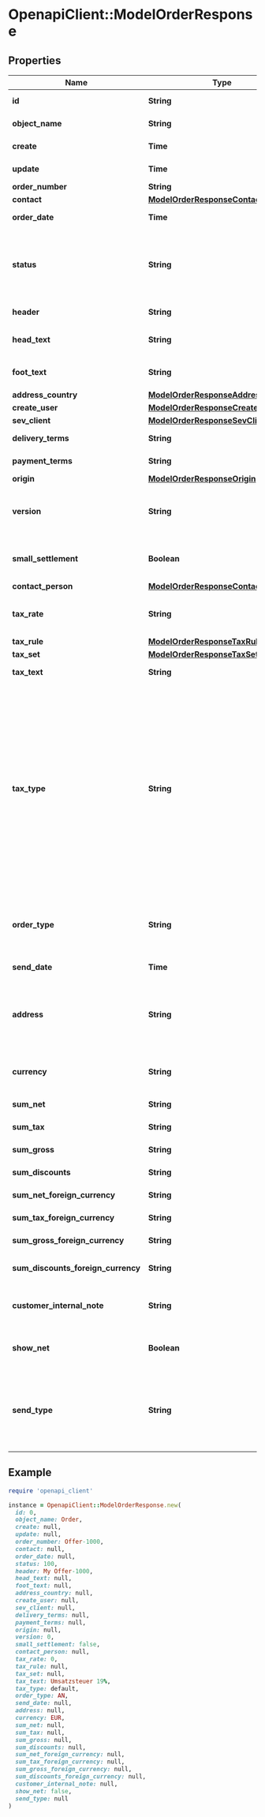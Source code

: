 # OpenapiClient::ModelOrderResponse

## Properties

| Name | Type | Description | Notes |
| ---- | ---- | ----------- | ----- |
| **id** | **String** | The order id | [optional][readonly] |
| **object_name** | **String** | The order object name | [optional][readonly] |
| **create** | **Time** | Date of order creation | [optional][readonly] |
| **update** | **Time** | Date of last order update | [optional][readonly] |
| **order_number** | **String** | The order number | [optional] |
| **contact** | [**ModelOrderResponseContact**](ModelOrderResponseContact.md) |  | [optional] |
| **order_date** | **Time** | Needs to be provided as timestamp or dd.mm.yyyy | [optional] |
| **status** | **String** | Please have a look in       &lt;a href&#x3D;&#39;#tag/Order/Types-and-status-of-orders&#39;&gt;status of orders&lt;/a&gt;      to see what the different status codes mean | [optional] |
| **header** | **String** | Normally consist of prefix plus the order number | [optional] |
| **head_text** | **String** | Certain html tags can be used here to format your text | [optional] |
| **foot_text** | **String** | Certain html tags can be used here to format your text | [optional] |
| **address_country** | [**ModelOrderResponseAddressCountry**](ModelOrderResponseAddressCountry.md) |  | [optional] |
| **create_user** | [**ModelOrderResponseCreateUser**](ModelOrderResponseCreateUser.md) |  | [optional] |
| **sev_client** | [**ModelOrderResponseSevClient**](ModelOrderResponseSevClient.md) |  | [optional] |
| **delivery_terms** | **String** | Delivery terms of the order | [optional] |
| **payment_terms** | **String** | Payment terms of the order | [optional] |
| **origin** | [**ModelOrderResponseOrigin**](ModelOrderResponseOrigin.md) |  | [optional] |
| **version** | **String** | Version of the order.&lt;br&gt;      Can be used if you have multiple drafts for the same order.&lt;br&gt;      Should start with 0 | [optional] |
| **small_settlement** | **Boolean** | Defines if the client uses the small settlement scheme.      If yes, the order must not contain any vat | [optional] |
| **contact_person** | [**ModelOrderResponseContactPerson**](ModelOrderResponseContactPerson.md) |  | [optional] |
| **tax_rate** | **String** | This is not used anymore. Use the taxRate of the individual positions instead. | [optional] |
| **tax_rule** | [**ModelOrderResponseTaxRule**](ModelOrderResponseTaxRule.md) |  | [optional] |
| **tax_set** | [**ModelOrderResponseTaxSet**](ModelOrderResponseTaxSet.md) |  | [optional] |
| **tax_text** | **String** | A common tax text would be &#39;Umsatzsteuer 19%&#39; | [optional] |
| **tax_type** | **String** | **Use this in sevdesk-Update 1.0 (instead of taxRule).**  Tax type of the order. There are four tax types: 1. default - Umsatzsteuer ausweisen 2. eu - Steuerfreie innergemeinschaftliche Lieferung (Europäische Union) 3. noteu - Steuerschuldnerschaft des Leistungsempfängers (außerhalb EU, z. B. Schweiz) 4. custom - Using custom tax set 5. ss - Not subject to VAT according to §19 1 UStG Tax rates are heavily connected to the tax type used. | [optional] |
| **order_type** | **String** | Type of the order. For more information on the different types, check      &lt;a href&#x3D;&#39;#tag/Order/Types-and-status-of-orders&#39;&gt;this&lt;/a&gt;   | [optional] |
| **send_date** | **Time** | The date the order was sent to the customer | [optional] |
| **address** | **String** | Complete address of the recipient including name, street, city, zip and country.&lt;br&gt;       Line breaks can be used and will be displayed on the invoice pdf. | [optional] |
| **currency** | **String** | Currency used in the order. Needs to be currency code according to ISO-4217 | [optional] |
| **sum_net** | **String** | Net sum of the order | [optional][readonly] |
| **sum_tax** | **String** | Tax sum of the order | [optional][readonly] |
| **sum_gross** | **String** | Gross sum of the order | [optional][readonly] |
| **sum_discounts** | **String** | Sum of all discounts in the order | [optional][readonly] |
| **sum_net_foreign_currency** | **String** | Net sum of the order in the foreign currency | [optional][readonly] |
| **sum_tax_foreign_currency** | **String** | Tax sum of the order in the foreign currency | [optional][readonly] |
| **sum_gross_foreign_currency** | **String** | Gross sum of the order in the foreign currency | [optional][readonly] |
| **sum_discounts_foreign_currency** | **String** | Discounts sum of the order in the foreign currency | [optional][readonly] |
| **customer_internal_note** | **String** | Internal note of the customer. Contains data entered into field &#39;Referenz/Bestellnummer&#39; | [optional] |
| **show_net** | **Boolean** | If true, the net amount of each position will be shown on the order. Otherwise gross amount | [optional] |
| **send_type** | **String** | Type which was used to send the order. IMPORTANT: Please refer to the order section of the       *     API-Overview to understand how this attribute can be used before using it! | [optional] |

## Example

```ruby
require 'openapi_client'

instance = OpenapiClient::ModelOrderResponse.new(
  id: 0,
  object_name: Order,
  create: null,
  update: null,
  order_number: Offer-1000,
  contact: null,
  order_date: null,
  status: 100,
  header: My Offer-1000,
  head_text: null,
  foot_text: null,
  address_country: null,
  create_user: null,
  sev_client: null,
  delivery_terms: null,
  payment_terms: null,
  origin: null,
  version: 0,
  small_settlement: false,
  contact_person: null,
  tax_rate: 0,
  tax_rule: null,
  tax_set: null,
  tax_text: Umsatzsteuer 19%,
  tax_type: default,
  order_type: AN,
  send_date: null,
  address: null,
  currency: EUR,
  sum_net: null,
  sum_tax: null,
  sum_gross: null,
  sum_discounts: null,
  sum_net_foreign_currency: null,
  sum_tax_foreign_currency: null,
  sum_gross_foreign_currency: null,
  sum_discounts_foreign_currency: null,
  customer_internal_note: null,
  show_net: false,
  send_type: null
)
```

